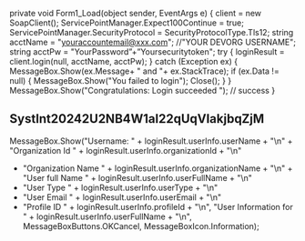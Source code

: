 
private void Form1_Load(object sender, EventArgs e) {
client = new SoapClient(); ServicePointManager.Expect100Continue = true;
ServicePointManager.SecurityProtocol = SecurityProtocolType.Tls12;
string acctName = "youraccountemail@xxx.com"; //"YOUR DEVORG USERNAME"; string acctPw = "YourPassword”+”Yoursecuritytoken";
try
{
loginResult = client.login(null, acctName, acctPw);
}
catch (Exception ex) {
MessageBox.Show(ex.Message+ " and "+ ex.StackTrace);
if (ex.Data != null) {
MessageBox.Show("You failed to login");
Close(); }
}
MessageBox.Show("Congratulations: Login succeeded "); // success
}

SystInt20242U2NB4W1al22qUqVIakjbqZjM
------


MessageBox.Show("Username: " + loginResult.userInfo.userName + "\n" + "Organization Id " + loginResult.userInfo.organizationId + "\n"
+ "Organization Name " + loginResult.userInfo.organizationName + "\n" + "User full Name " + loginResult.userInfo.userFullName + "\n"
+ "User Type " + loginResult.userInfo.userType + "\n"
+ "User Email " + loginResult.userInfo.userEmail + "\n"
+ "Profile ID " + loginResult.userInfo.profileId + "\n",
"User Information for " + loginResult.userInfo.userFullName + "\n", MessageBoxButtons.OKCancel, MessageBoxIcon.Information);

